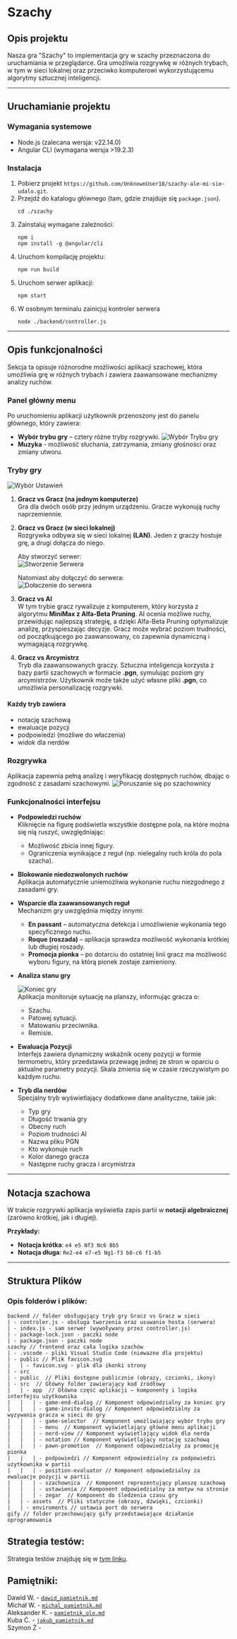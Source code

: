 
# Szachy

## Opis projektu
Nasza gra "Szachy" to implementacja gry w szachy przeznaczona do uruchamiania w przeglądarce. Gra umożliwia rozgrywkę w różnych trybach, w tym w sieci lokalnej oraz przeciwko komputerowi wykorzystującemu algorytmy sztucznej inteligencji.

---

## Uruchamianie projektu

### Wymagania systemowe
- Node.js (zalecana wersja: v22.14.0)
- Angular CLI (wymagana wersja >19.2.3)

### Instalacja
1. Pobierz projekt `https://github.com/UnknownUser18/szachy-ale-mi-sie-udalo.git`.
2. Przejdź do katalogu głównego (tam, gdzie znajduje się `package.json`).
   ```
   cd ./szachy
   ```
3. Zainstaluj wymagane zależności:
    ```
    npm i
    npm install -g @angular/cli
    ```
4. Uruchom kompilację projektu:
    ```
    npm run build
    ```
5. Uruchom serwer aplikacji:
    ```
    npm start 
    ```
6. W osobnym terminalu zainicjuj kontroler serwera
    ```
    node ./backend/controller.js
    ```
---
## Opis funkcjonalności

Sekcja ta opisuje różnorodne możliwości aplikacji szachowej, która umożliwia grę w różnych trybach i zawiera zaawansowane mechanizmy analizy ruchów.

### Panel główny menu
Po uruchomieniu aplikacji użytkownik przenoszony jest do panelu głównego, który zawiera:
- **Wybór trybu gry** – cztery różne tryby rozgrywki. ![Wybór Trybu gry](gify/wybor_gry.gif)
- **Muzyka** - możliwość słuchania, zatrzymania, zmiany głośności oraz zmiany utworu.

### Tryby gry
![Wybór Ustawień](gify/wybor_ustawien.gif)
1. **Gracz vs Gracz (na jednym komputerze)**  
   Gra dla dwóch osób przy jednym urządzeniu. Gracze wykonują ruchy naprzemiennie.

2. **Gracz vs Gracz (w sieci lokalnej)**  
   Rozgrywka odbywa się w sieci lokalnej **(LAN)**. Jeden z graczy hostuje grę, a drugi dołącza do niego.

   Aby stworzyć serwer: <br>
   ![Stworzenie Serwera](gify/stworzenie_serwera.gif)

   Natomiast aby dołączyć do serwera: <br>
   ![Dołaczenie do serwera](gify/dolaczenie_do_serwera.gif)

4. **Gracz vs AI**  
   W tym trybie gracz rywalizuje z komputerem, który korzysta z algorytmu **MiniMax z Alfa-Beta Pruning**. AI ocenia możliwe ruchy, przewidując najlepszą strategię, a dzięki Alfa-Beta Pruning optymalizuje analizę, przyspieszając decyzje. Gracz może wybrać poziom trudności, od początkującego po zaawansowany, co zapewnia dynamiczną i wymagającą rozgrywkę.

5. **Gracz vs Arcymistrz**  
   Tryb dla zaawansowanych graczy. Sztuczna inteligencja korzysta z bazy partii szachowych w formacie **.pgn**, symulując poziom gry arcymistrzów. Użytkownik może także użyć własne pliki **.pgn**, co umożliwia personalizację rozgrywki.
#### Każdy tryb zawiera

- notację szachową
- ewaluacje pozycji
- podpowiedzi (możliwe do właczenia)
- widok dla nerdów

### Rozgrywka


Aplikacja zapewnia pełną analizę i weryfikację dostępnych ruchów, dbając o zgodność z zasadami szachowymi.
![Poruszanie się po szachownicy](gify/poruszanie_szachownicy.gif)

### Funkcjonalności interfejsu

- **Podpowiedzi ruchów**  
  Kliknięcie na figurę podświetla wszystkie dostępne pola, na które można się nią ruszyć, uwzględniając:
    - Możliwość zbicia innej figury.
    - Ograniczenia wynikające z reguł (np. nielegalny ruch króla do pola szacha).

- **Blokowanie niedozwolonych ruchów**  
  Aplikacja automatycznie uniemożliwia wykonanie ruchu niezgodnego z zasadami gry.

- **Wsparcie dla zaawansowanych reguł**  
  Mechanizm gry uwzględnia między innymi:
    - **En passant** – automatyczna detekcja i umożliwienie wykonania tego specyficznego ruchu.
    - **Roque (roszada)** – aplikacja sprawdza możliwość wykonania krótkiej lub długiej roszady.
    - **Promocja pionka** – po dotarciu do ostatniej linii gracz ma możliwość wyboru figury, na którą pionek zostaje zamieniony.

- **Analiza stanu gry**

  ![Koniec gry](gify/koniec_gry.gif) <br>
  Aplikacja monitoruje sytuację na planszy, informując gracza o:
    - Szachu.
    - Patowej sytuacji.
    - Matowaniu przeciwnika.
    - Remisie.

- **Ewaluacja Pozycji**  
  Interfejs zawiera dynamiczny wskaźnik oceny pozycji w formie termometru, który przedstawia przewagę jednej ze stron w oparciu o aktualne parametry pozycji.
  Skala zmienia się w czasie rzeczywistym po każdym ruchu.

- **Tryb dla nerdów**  
  Specjalny tryb wyświetlający dodatkowe dane analityczne, takie jak:
    - Typ gry
    - Długość trwania gry
    - Obecny ruch
    - Poziom trudności AI
    - Nazwa pliku PGN
    - Kto wykonuje ruch
    - Kolor danego gracza
    - Następne ruchy gracza i arcymistrza

---

## Notacja szachowa

W trakcie rozgrywki aplikacja wyświetla zapis partii w **notacji algebraicznej** (zarówno krótkiej, jak i długiej).

**Przykłady:**
- **Notacja krótka**: `e4 e5 Nf3 Nc6 Bb5`
- **Notacja długa**: `Re2-e4 e7-e5 Ng1-f3 b8-c6 f1-b5`

---

## Struktura Plików


### Opis folderów i plików:

```
backend // folder obsługujący tryb gry Gracz vs Gracz w sieci
| - controler.js - obsługa tworzenia oraz usuwanie hosta (serwera)
| - index.js - sam serwer (wywoływany przez controller.js) 
| - package-lock.json - paczki node
| - package.json - paczki node
szachy // frontend oraz cała logika szachów
| - .vscode - pliki Visual Studio Code (niewazne dla projektu)
| - public // Plik favicon.svg
|   | - favicon.svg - plik dla ikonki strony
| - src
| - public  // Pliki dostępne publicznie (obrazy, czcionki, ikony)
| - src  // Główny folder zawierający kod źródłowy
|   | - app  // Główna część aplikacji – komponenty i logika interfejsu użytkownika
|	|	| - game-end-dialog // Komponent odpowiedzialny za koniec gry
|	|	| - game-invite-dialog // Komponent odpowiedzialny za wyzywania gracza w sieci do gry
|   |	| - game-selector  // Komponent umożliwiający wybór trybu gry
|   |	| - menu  // Komponent wyświetlający główne menu aplikacji
|	|	| - nerd-view // Komponent wyświetlający widok dla nerda
|	|	| - notation // Komponent wyświetlający notację szachową
|	|	| - pawn-promotion  // Komponent odpowiedzialny za promocję pionka
|	|	| - podpowiedzi // Komponent odpowiedzialny za podpowiedzi użytkownika w partii
|	|	| - position-evaluator // Komponent odpowiedzialny za ewaluacje pozycji w partii
|	|	| - szachownica  // Komponent reprezentujący planszę szachową
|	|	| - ustawienia // Komponent odpowiedzialny za motyw na stronie
|	|	| - zegar  // Komponent do śledzenia czasu gry
|   | - assets  // Pliki statyczne (obrazy, dźwięki, czcionki)
|   | - enviroments // ustawia port do serwera
gify // folder przechowujący gify przedstawiające działanie oprogramowania
```

## Strategia testów:

Strategia testów znajduję się w [tym linku](strategia_testow.md).

## Pamiętniki:

Dawid W. - [`dawid_pamietnik.md`](dawid_pamietnik.md) <br>
Michał W. - [`michal_pamietnik.md`](michal_pamietnik.md) <br>
Aleksander K. - [`pamietnik_olo.md`](pamietnik_olo.md) <br>
Kuba Ć. - [`jakub_pamietnik.md`](jakub_pamietnik.md) <br>
Szymon Ż -
